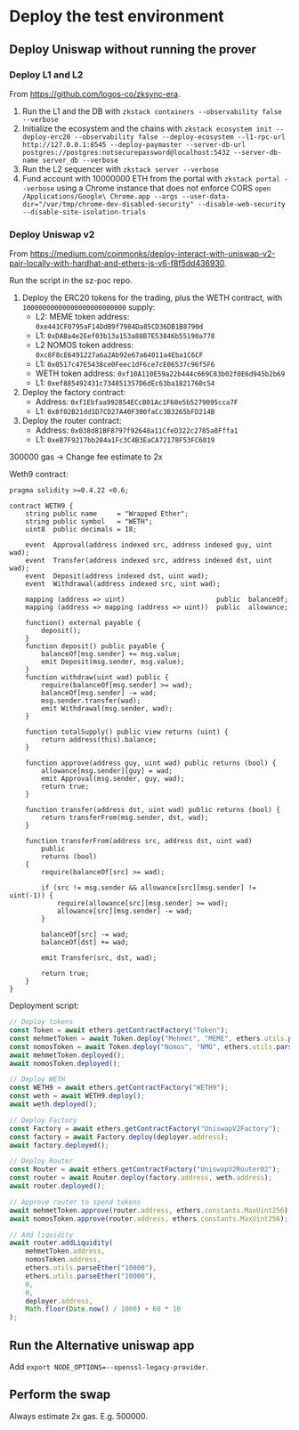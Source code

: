 # Deploy the test environment

## Deploy Uniswap without running the prover

### Deploy L1 and L2

From https://github.com/logos-co/zksync-era.

1. Run the L1 and the DB with `zkstack containers --observability false --verbose`
2. Initialize the ecosystem and the chains with `zkstack ecosystem init --deploy-erc20 --observability false --deploy-ecosystem --l1-rpc-url http://127.0.0.1:8545 --deploy-paymaster --server-db-url postgres://postgres:notsecurepassword@localhost:5432 --server-db-name server_db --verbose`
3. Run the L2 sequencer with `zkstack server --verbose`
4. Fund account with 10000000 ETH from the portal with `zkstack portal --verbose` using a Chrome instance that does not enforce CORS `open /Applications/Google\ Chrome.app --args --user-data-dir="/var/tmp/chrome-dev-disabled-security" --disable-web-security --disable-site-isolation-trials`

### Deploy Uniswap v2

From https://medium.com/coinmonks/deploy-interact-with-uniswap-v2-pair-locally-with-hardhat-and-ethers-js-v6-f8f5dd436930.

Run the script in the sz-poc repo.

1. Deploy the ERC20 tokens for the trading, plus the WETH contract, with `10000000000000000000000000` supply:
    * L2: MEME token address: `0xe441CF0795aF14DdB9f7984Da85CD36DB1B8790d`
    * L1: `0xDABa4e2Eef03b13a153a88B7E53846b55190a778`
    * L2 NOMOS token address: `0xc8F8cE6491227a6a2Ab92e67a64011a4Eba1C6CF`
    * L1: `0x0517c47E5438ce0Feec1dF6ce7cE06537c96f5F6`
    * WETH token address: `0xf10A110E59a22b444c669C83b02f0E6d945b2b69`
    * L1: `0xef885492431c734851357D6dEc63ba1821760c54`
2. Deploy the factory contract:
    * Address: `0xf1Ebfaa992854ECcB01Ac1F60e5b5279095cca7F`
    * L1: `0x8f02B21dd1D7CD27A40F300faCc3B3265bFD214B`
3. Deploy the router contract:
    * Address: `0x038d81BF8797f92648a11CfeD322c2785a8Fffa1`
    * L1: `0xeB7F9217bb284a1Fc3C4B3EaCA72178F53FC6019`

300000 gas -> Change fee estimate to 2x

Weth9 contract:

```
pragma solidity >=0.4.22 <0.6;

contract WETH9 {
    string public name     = "Wrapped Ether";
    string public symbol   = "WETH";
    uint8  public decimals = 18;

    event  Approval(address indexed src, address indexed guy, uint wad);
    event  Transfer(address indexed src, address indexed dst, uint wad);
    event  Deposit(address indexed dst, uint wad);
    event  Withdrawal(address indexed src, uint wad);

    mapping (address => uint)                       public  balanceOf;
    mapping (address => mapping (address => uint))  public  allowance;

    function() external payable {
        deposit();
    }
    function deposit() public payable {
        balanceOf[msg.sender] += msg.value;
        emit Deposit(msg.sender, msg.value);
    }
    function withdraw(uint wad) public {
        require(balanceOf[msg.sender] >= wad);
        balanceOf[msg.sender] -= wad;
        msg.sender.transfer(wad);
        emit Withdrawal(msg.sender, wad);
    }

    function totalSupply() public view returns (uint) {
        return address(this).balance;
    }

    function approve(address guy, uint wad) public returns (bool) {
        allowance[msg.sender][guy] = wad;
        emit Approval(msg.sender, guy, wad);
        return true;
    }

    function transfer(address dst, uint wad) public returns (bool) {
        return transferFrom(msg.sender, dst, wad);
    }

    function transferFrom(address src, address dst, uint wad)
        public
        returns (bool)
    {
        require(balanceOf[src] >= wad);

        if (src != msg.sender && allowance[src][msg.sender] != uint(-1)) {
            require(allowance[src][msg.sender] >= wad);
            allowance[src][msg.sender] -= wad;
        }

        balanceOf[src] -= wad;
        balanceOf[dst] += wad;

        emit Transfer(src, dst, wad);

        return true;
    }
}
```

Deployment script:

```ts
// Deploy tokens
const Token = await ethers.getContractFactory("Token");
const mehmetToken = await Token.deploy("Mehmet", "MEME", ethers.utils.parseEther("1000000"));
const nomosToken = await Token.deploy("Nomos", "NMO", ethers.utils.parseEther("1000000"));
await mehmetToken.deployed();
await nomosToken.deployed();

// Deploy WETH
const WETH9 = await ethers.getContractFactory("WETH9");
const weth = await WETH9.deploy();
await weth.deployed();

// Deploy Factory
const Factory = await ethers.getContractFactory("UniswapV2Factory");
const factory = await Factory.deploy(deployer.address);
await factory.deployed();

// Deploy Router
const Router = await ethers.getContractFactory("UniswapV2Router02");
const router = await Router.deploy(factory.address, weth.address);
await router.deployed();

// Approve router to spend tokens
await mehmetToken.approve(router.address, ethers.constants.MaxUint256);
await nomosToken.approve(router.address, ethers.constants.MaxUint256);

// Add liquidity
await router.addLiquidity(
    mehmetToken.address,
    nomosToken.address,
    ethers.utils.parseEther("10000"),
    ethers.utils.parseEther("10000"),
    0,
    0,
    deployer.address,
    Math.floor(Date.now() / 1000) + 60 * 10
);
```


## Run the Alternative uniswap app

Add `export NODE_OPTIONS=--openssl-legacy-provider`.

## Perform the swap

Always estimate 2x gas. E.g. 500000.
